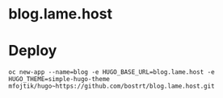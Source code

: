 # blog.lame.host

# Deploy

```
oc new-app --name=blog -e HUGO_BASE_URL=blog.lame.host -e HUGO_THEME=simple-hugo-theme mfojtik/hugo~https://github.com/bostrt/blog.lame.host.git
```
